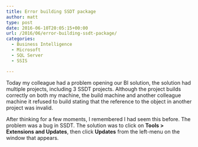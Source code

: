 ```yaml
---
title: Error building SSDT package
author: matt
type: post
date: 2016-06-10T20:05:15+00:00
url: /2016/06/error-building-ssdt-package/
categories:
  - Business Intelligence
  - Microsoft
  - SQL Server
  - SSIS

---
```

Today my colleague had a problem opening our BI solution, the solution had multiple projects, including 3 SSDT projects. Although the project builds correctly on both my machine, the build machine and another colleague machine it refused to build stating that the reference to the object in another project was invalid.

After thinking for a few moments, I remembered I had seem this before. The problem was a bug in SSDT. The solution was to click on **Tools > Extensions and Updates**, then click **Updates** from the left-menu on the window that appears.
